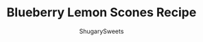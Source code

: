 ---
layout: ../../layouts/MarkdownPostLayout.astro
title: Blueberry Lemon Scones Recipe
author: ShugarySweets
pubDate: 2018-10-16
description: "Light and fluffy, these bakery style Blueberry Lemon Scones are the perfect breakfast idea! Topped with a sweet lemon glaze, you wont be able to resist them!"
image_url: https://www.shugarysweets.com/wp-content/uploads/2018/08/scone.jpg
tags: ["Breakfast and Brunch","American"]
calories: 447
protein: 5
carbohydrates: 61
fats: 21
fiber: 1
ingredients: ["2 cups all-purpose flour","1/2 cup granulated sugar","1 Tablespoon baking powder","1/2 teaspoon kosher salt","1 Tablespoon lemon zest","1/2 cup unsalted butter, cubed, COLD","1 large egg","3/4 cup heavy whipping cream","1 cup fresh blueberries","1 1/2 cups powdered sugar","1 Tablespoon heavy whipping cream","1 Tablespoon lemon juice"]
serves: 8
time: "40 minutes"
prepTime: "20 minutes"
instructions: ["Preheat oven to 400 degrees F. Line a large baking sheet with parchment paper or a silpat.","In a large mixing bowl, combine the flour, sugar, baking powder, and salt with the lemon zest. Add in COLD butter and mix until crumbly. Slowly add in the egg and heavy whipping cream.","The mixture might still be crumbly, it's okay.","Add the blueberries and combine gently, it's okay if some burst open.","Remove the dough from the bowl and drop it onto the parchment paper baking sheet. Using your hands, press dough into a large circle, about 1 inch thick. Cut into 8 triangles and gently separate them on the baking sheet.","Bake for 20 minutes. Remove and cool completely.","For the glaze, whisk together the powdered sugar, cream, and lemon juice until smooth. Drizzle or spread over the tops, depending on your desired consistency."]
nutrition: ["447 calories","61 grams carbohydrates","81 milligrams cholesterol","21 grams fat","1 grams fiber","5 grams protein","13 grams saturated fat","280 milligrams sodium","35 grams sugar","0 grams trans fat","7 grams unsaturated fat"]
---